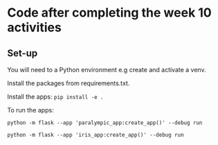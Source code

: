 # Code after completing the week 10 activities

## Set-up

You will need to a Python environment e.g create and activate a venv.

Install the packages from requirements.txt.

Install the apps: `pip install -e .`

To run the apps:

`python -m flask --app 'paralympic_app:create_app()' --debug run`

`python -m flask --app 'iris_app:create_app()' --debug run`
